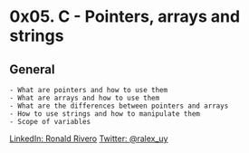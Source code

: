 # 0x05. C - Pointers, arrays and strings
## General

```
- What are pointers and how to use them
- What are arrays and how to use them
- What are the differences between pointers and arrays
- How to use strings and how to manipulate them
- Scope of variables
```

[LinkedIn: Ronald Rivero](https://www.linkedin.com/in/ronald-rivero/)
[Twitter: @ralex_uy](https://twitter.com/ralex_uy)

